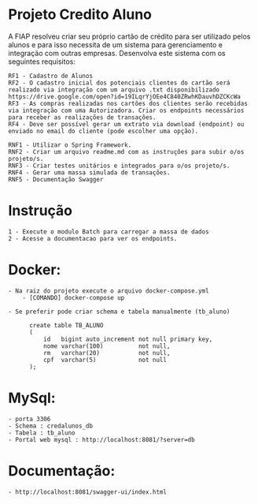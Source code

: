 # Projeto Credito Aluno  
    
A FIAP resolveu criar seu próprio cartão de crédito para ser utilizado pelos alunos e para isso necessita de um sistema para gerenciamento e integração com outras empresas. Desenvolva este sistema com os seguintes requisitos:

    RF1 - Cadastro de Alunos
    RF2 - O cadastro inicial dos potenciais clientes do cartão será realizado via integração com um arquivo .txt disponibilizado https://drive.google.com/open?id=19ILqrYjOEe4C840ZRwhKDauvhDZCKcWa 
    RF3 - As compras realizadas nos cartões dos clientes serão recebidas via integração com uma Autorizadora. Criar os endpoints necessários para receber as realizações de transações.
    RF4 - Deve ser possível gerar um extrato via download (endpoint) ou enviado no email do cliente (pode escolher uma opção).

    RNF1 - Utilizar o Spring Framework.
    RNF2 - Criar um arquivo readme.md com as instruções para subir o/os projeto/s.
    RNF3 - Criar testes unitários e integrados para o/os projeto/s.
    RNF4 - Gerar uma massa simulada de transações.
    RNF5 - Documentação Swagger
      
  # Instrução
  
    1 - Execute o modulo Batch para carregar a massa de dados
    2 - Acesse a documentacao para ver os endpoints.
    
  # Docker:
  
    - Na raiz do projeto execute o arquivo docker-compose.yml
        - [COMANDO] docker-compose up
        
    - Se preferir pode criar schema e tabela manualmente (tb_aluno)
    
          create table TB_ALUNO
          (
              id   bigint auto_increment not null primary key,
              nome varchar(100)          not null,
              rm   varchar(20)           not null,
              cpf  varchar(5)            not null
          );
  
  # MySql:
  
    - porta 3306
    - Schema : credalunos_db
    - Tabela : tb_aluno
    - Portal web mysql : http://localhost:8081/?server=db
    
  # Documentação:
    - http://localhost:8081/swagger-ui/index.html



